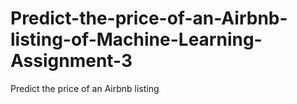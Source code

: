 # Predict-the-price-of-an-Airbnb-listing-of-Machine-Learning-Assignment-3
Predict the price of an Airbnb listing
